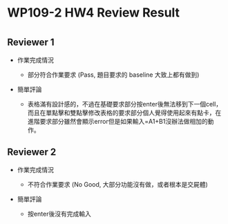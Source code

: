 
WP109-2 HW4 Review Result
=========================

# 

## Reviewer 1
- 作業完成情況
	- 部分符合作業要求 (Pass, 題目要求的 baseline 大致上都有做到)

- 簡單評論
	- 表格滿有設計感的，不過在基礎要求部分按enter後無法移到下一個cell，而且在單點擊和雙點擊修改表格的要求部分個人覺得使用起來有點卡，在進階要求部分雖然會顯示error但是如果輸入=A1+B1沒辦法做相加的動作。


## Reviewer 2
- 作業完成情況
	- 不符合作業要求 (No Good, 大部分功能沒有做，或者根本是交屍體)

- 簡單評論
	- 按enter後沒有完成輸入

